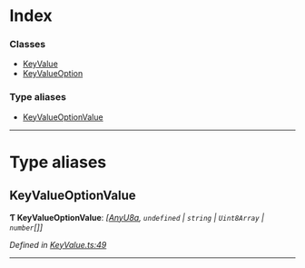 

# Index

### Classes

* [KeyValue](../classes/_keyvalue_.keyvalue.md)
* [KeyValueOption](../classes/_keyvalue_.keyvalueoption.md)

### Type aliases

* [KeyValueOptionValue](_keyvalue_.md#keyvalueoptionvalue)

---

# Type aliases

<a id="keyvalueoptionvalue"></a>

##  KeyValueOptionValue

**Ƭ KeyValueOptionValue**: *[[AnyU8a](_types_.md#anyu8a), `undefined` | `string` | `Uint8Array` | `number`[]]*

*Defined in [KeyValue.ts:49](https://github.com/polkadot-js/api/blob/2751491/packages/types/src/KeyValue.ts#L49)*

___

